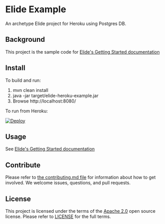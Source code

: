 # Elide Example

An archetype Elide project for Heroku using Postgres DB.  

## Background

This project is the sample code for [Elide's Getting Started documentation](https://github.com/yahoo/elide/tree/master/elide-standalone)

## Install

To build and run:

1. mvn clean install
2. java -jar target/elide-heroku-example.jar
3. Browse http://localhost:8080/

To run from Heroku:

[![Deploy](https://www.herokucdn.com/deploy/button.svg)](https://heroku.com/deploy?template=https://github.com/yahoo/elide-standalone-example)

## Usage

See [Elide's Getting Started documentation](https://github.com/yahoo/elide/tree/master/elide-standalone)

## Contribute
Please refer to [the contributing.md file](CONTRIBUTING.md) for information about how to get involved. We welcome issues, questions, and pull requests.

## License
This project is licensed under the terms of the [Apache 2.0](http://www.apache.org/licenses/LICENSE-2.0.html) open source license.
Please refer to [LICENSE](LICENSE.txt) for the full terms.
